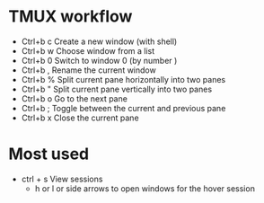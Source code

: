 # TMUX workflow

- Ctrl+b c Create a new window (with shell)
- Ctrl+b w Choose window from a list
- Ctrl+b 0 Switch to window 0 (by number )
- Ctrl+b , Rename the current window
- Ctrl+b % Split current pane horizontally into two panes
- Ctrl+b " Split current pane vertically into two panes
- Ctrl+b o Go to the next pane
- Ctrl+b ; Toggle between the current and previous pane
- Ctrl+b x Close the current pane


# Most used 
- ctrl + s View sessions
    - h or l or side arrows to open windows for the hover session
